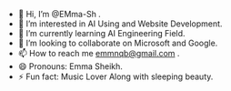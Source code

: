 - 👋 Hi, I’m @EMma-Sh .
- 👀 I’m interested in AI Using and Website Development. 
- 🌱 I’m currently learning AI Engineering Field.
- 💞️ I’m looking to collaborate on Microsoft and Google.
- 📫 How to reach me emmnqb@gmail.com .
- 😄 Pronouns: Emma Sheikh.
- ⚡ Fun fact: Music Lover Along with sleeping beauty.

<!---
EMma-Sh/EMma-Sh is a ✨ special ✨ repository because its `README.md` (this file) appears on your GitHub profile.
You can click the Preview link to take a look at your changes.
--->
